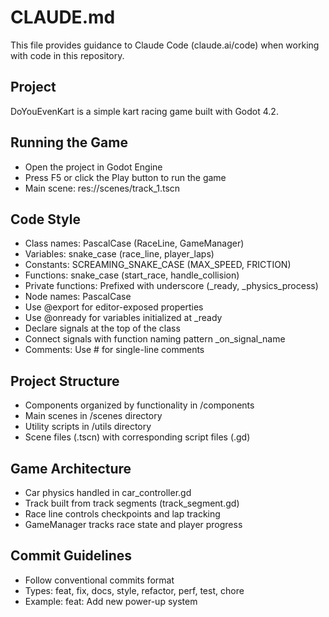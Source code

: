 # CLAUDE.md

This file provides guidance to Claude Code (claude.ai/code) when working with code in this repository.

## Project

DoYouEvenKart is a simple kart racing game built with Godot 4.2.

## Running the Game

- Open the project in Godot Engine
- Press F5 or click the Play button to run the game
- Main scene: res://scenes/track_1.tscn

## Code Style

- Class names: PascalCase (RaceLine, GameManager)
- Variables: snake_case (race_line, player_laps)
- Constants: SCREAMING_SNAKE_CASE (MAX_SPEED, FRICTION)
- Functions: snake_case (start_race, handle_collision)
- Private functions: Prefixed with underscore (_ready, _physics_process)
- Node names: PascalCase
- Use @export for editor-exposed properties
- Use @onready for variables initialized at _ready
- Declare signals at the top of the class
- Connect signals with function naming pattern _on_signal_name
- Comments: Use # for single-line comments

## Project Structure

- Components organized by functionality in /components
- Main scenes in /scenes directory
- Utility scripts in /utils directory
- Scene files (.tscn) with corresponding script files (.gd)

## Game Architecture

- Car physics handled in car_controller.gd
- Track built from track segments (track_segment.gd)
- Race line controls checkpoints and lap tracking
- GameManager tracks race state and player progress

## Commit Guidelines

- Follow conventional commits format
- Types: feat, fix, docs, style, refactor, perf, test, chore
- Example: feat: Add new power-up system